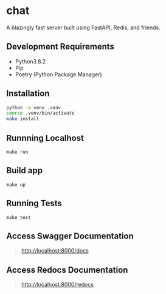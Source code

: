 # chat

A blazingly fast server built using FastAPI, Redis, and friends.

## Development Requirements

- Python3.8.2
- Pip
- Poetry (Python Package Manager)

## Installation

```sh
python -m venv .venv
source .venv/bin/activate
make install
```

## Runnning Localhost

`make run`

## Build app

`make up`

## Running Tests

`make test`

## Access Swagger Documentation

> <http://localhost:8000/docs>

## Access Redocs Documentation

> <http://localhost:8000/redocs>

